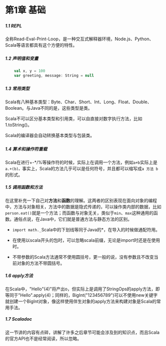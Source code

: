 # 第1章 基础

##### 

##### 1.1 REPL

全称Read-Eval-Print-Loop，是一种交互式解释器环境，Node.js、Python、Scala等语言都具有这个方便的特性。

##### 

##### 1.2 声明值和变量

```scala
    val x, y = 100
    var greeting, message: String = null
```

##### 

##### 1.3 常用类型

Scala有八种基本类型：Byte、Char、Short、Int、Long、Float、Double、Boolean。与Java不同的是，这些类型是类。

Scala不可以区分基本类型和引用类，可以自直接对数字执行方法，比如1.toString\(\)。

Scala的编译器会自动转换基本类型与包装类。

##### 

##### 1.4 算术和操作符重载

Scala在进行+-\*/%等操作符的时候，实际上在调用一个方法，例如`a+b`实际上是`a.+(b)。`事实上，Scala的方法几乎可以是任何符号，并且都可以缩写成`a 方法 b`的形式。

##### 1.5 调用函数和方法

在这里补充一下自己对**方法**和**函数**的理解。这两者的区别表现在面向对象的编程中，方法与对象相关，方法中的数据是隐式传递的，可以操作类内部的数据，比如`person.eat()`就是一个方法；而函数与对象无关，类似于`min`、`max`这种通用的函数。通俗点说，在Java中，它们就是普通方法与静态方法的区别。

* `import math._`Scala中的下划线等同于Java的\*，在导入的时候做通配符用。

* 在使用以scala开头的包时，可以忽略scala前缀，无论是import时还是在使用时。

* 不带参数的Scala方法通常不使用圆括号，更一般的说，没有参数且不改变当前对象的方法不带圆括号。

##### 1.6 apply方法

在Scala中，"Hello"\(4\)"将产出o，但实际上是调用了StringOps的apply方法，即等同于"Hello".apply\(4\)；同样的，BigInt\("123456789"\)可以不使用new关键字就创建一个BigInt对象，像这样使用伴生对象的apply方法来构建对象是Scala的常用手法。

##### 1.7 Scaladoc

这一节讲的内容有点碎，讲解了许多之后章节可能会涉及到的知识点，而且Scala的官方API也不是经常阅读，所以忽略。

